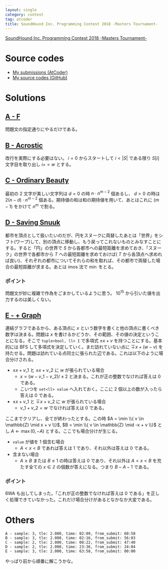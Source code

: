 ```yaml
---
layout: single
category: contest
tag: atcoder
title: SoundHound Inc. Programming Contest 2018 -Masters Tournament-
---
```


[SoundHound Inc. Programming Contest 2018 -Masters Tournament-](https://atcoder.jp/contests/soundhound2018-summer-qual)

# Source codes

- [My submissions (AtCoder)](https://atcoder.jp/contests/soundhound2018-summer-qual/submissions?f.User=kazunetakahashi)
- [My source codes (GitHub)](https://github.com/kazunetakahashi/atcoder/tree/master/2018/0707_soundhound2018-summer-qual)

# Solutions

## [A - F](https://atcoder.jp/contests/soundhound2018-summer-qual/tasks/soundhound2018_summer_qual_a)

問題文の指定通りにやるだけである。

## [B - Acrostic](https://atcoder.jp/contests/soundhound2018-summer-qual/tasks/soundhound2018_summer_qual_b)

改行を実際にする必要はない。 $i = 0$ からスタートして $i < \lvert S \rvert$ である限り $S[i]$ 文字目を取り出し $i += w$ とする。

## [C - Ordinary Beauty](https://atcoder.jp/contests/soundhound2018-summer-qual/tasks/soundhound2018_summer_qual_c)

最初の $2$ 文字が美しい文字列は $d = 0$ の時 $n \cdot n^{m-2}$ 個あるし、 $d > 0$ の時は $2 (n - d) \cdot n^{m-2}$ 個ある。期待値の和は和の期待値を用いて、あとはこれに $(m - 1)$ をかけて $n^m$ で割る。

## [D - Saving Snuuk](https://atcoder.jp/contests/soundhound2018-summer-qual/tasks/soundhound2018_summer_qual_d)

都市を頂点として扱いたいのだが、円をスヌークに両替したあとは「世界」をシフト(ワープ)して、別の頂点に移動し、もう戻ってこれないものとみなすことにする。すると「円」の世界で $S$ から各都市への最短距離を求めておき、「スヌーク」の世界で各都市から $T$ への最短距離を求めておけば( $T$ から各頂点へ求めれば良い)、それぞれの都市についてそれらの和を取れば、その都市で両替した場合の最短距離が求まる。あとは imos 法で $\min$ をとる。

### ポイント

問題文が妙に複雑で作為をごまかしているように思う。 $10^{15}$ から引いた値を出力するのは美しくない。

## [E - + Graph](https://atcoder.jp/contests/soundhound2018-summer-qual/tasks/soundhound2018_summer_qual_e)

連結グラフであるから、ある頂点に $x$ という数字を書くと他の頂点に書くべき数字は決まる。問題は $x$ を書けるかどうか、その範囲、その値の決定ということになる。そこで `tuple<bool, ll> I` で多項式 $\pm x + v$ を持つことにする。基本的には BFS して多項式を決定していく。まだ訪れていない点に $\mp x + (w - v)$ を持たせる。問題は訪れている点同士に張られた辺である。これは以下のように場合分けされる。

- $\pm x + v\_1$ と $\pm x + v\_2$ に $w$ が張られている場合
  - $x = (w - v\_1 - v\_2) / \pm 2$ と決まる。これが正の整数でなければ答えは $0$ である。
  - こいつを `set<ll> value` へ入れておく。ここに $2$ 個以上の数が入ったら答えは $0$ である。
- $\pm x + v\_1$ と $\mp x + v\_2$ に $w$ が張られている場合
  - $v\_1 + v\_2 = w$ でなければ答えは $0$ である。

ここまでクリアし、全てが終わったとする。この時 $A = \min \\{ v \in \mathbb{Z} \mid x + v \\}$, $B = \min \\{ v \in \mathbb{Z} \mid -x + v \\}$ とし $A \gets \max(0, -A)$ とする。ここでも場合分けが生じる。

- `value` が値を $1$ 個含む場合
  - $A < x < B$ であれば答えは $1$ であり、それ以外は答えは $0$ である。
- 含まない場合
  - $A \geq B$ または $B \leq 1$ の時は答えは $0$ であり、それ以外は $A < x < B$ を充たす全ての $x \in \mathbb{Z}$ の個数が答えになる。つまり $B - A - 1$ である。

### ポイント

6WA も出してしまった。「これが正の整数でなければ答えは $0$ である」を正しく処理できていなかった。これだけ場合分けがあるとなかなか大変である。

# Others

```
A - sample: 3, tle: 2.000, time: 02:09, from_submit: 60:58
B - sample: 3, tle: 2.000, time: 02:16, from_submit: 56:03
C - sample: 2, tle: 2.000, time: 08:22, from_submit: 47:40
D - sample: 2, tle: 2.000, time: 23:36, from_submit: 24:04
E - sample: 3, tle: 2.000, time: 63:58, from_submit: 00:00
```

やっぱり前から順番に解こうかな。
